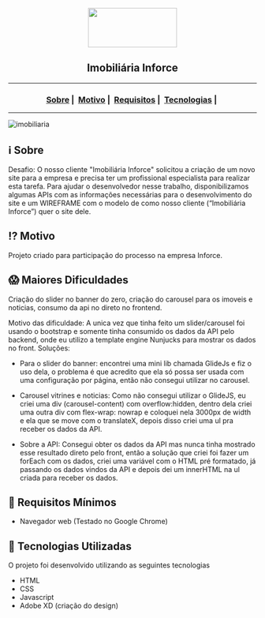 <p align="center">
	  <img src="https://user-images.githubusercontent.com/63763269/94968823-fc29a700-04d7-11eb-8dbb-2b04906eeef0.png" width="180px" height="80px"/></p>
</div>

<h2 align="center">Imobiliária Inforce</h2>

___



<h3 align="center">
  <a href="#information_source-sobre">Sobre</a>&nbsp;|&nbsp;
  <a href="#interrobang-motivo">Motivo</a>&nbsp;|&nbsp;
  <a href="#seedling-requisitos-mínimos">Requisitos</a>&nbsp;|&nbsp;
  <a href="#rocket-tecnologias-utilizadas">Tecnologias</a>&nbsp;|&nbsp;
</h3>

___

![imobiliaria](https://user-images.githubusercontent.com/63763269/94968778-ea480400-04d7-11eb-879f-78417101b6ef.png)

## :information_source: Sobre

Desafio: O nosso cliente "Imobiliária Inforce" solicitou a criação de um novo site para a empresa e precisa ter um profissional especialista para realizar esta tarefa. Para ajudar o desenvolvedor nesse trabalho, disponibilizamos algumas APIs com as informações necessárias para o desenvolvimento do site e um WIREFRAME com o modelo de como nosso cliente (“Imobiliária Inforce”) quer o site dele.

## :interrobang: Motivo

Projeto criado para participação do processo na empresa Inforce.

## :scream: Maiores Dificuldades

Criação do slider no banner do zero, criação do carousel para os imoveis e noticias, consumo da api no direto no frontend.

Motivo das dificuldade: A unica vez que tinha feito um slider/carousel foi usando o bootstrap e somente tinha consumido os dados da API pelo backend, onde eu utilizo a template engine Nunjucks para mostrar os dados no front. 
Soluções: 
- Para o slider do banner: encontrei uma mini lib chamada GlideJs e fiz o uso dela, o problema é que acredito que ela só possa ser usada com uma configuração por página, então não consegui utilizar no carousel.

- Carousel vitrines e noticias: Como não consegui utilizar o GlideJS, eu criei uma div (carousel-content) com overflow:hidden, dentro dela criei uma outra div com flex-wrap: nowrap e coloquei nela 3000px de width e ela que se move com o translateX, depois disso criei uma ul pra receber os dados da API.
	
- Sobre a API: Consegui obter os dados da API mas nunca tinha mostrado esse resultado direto pelo front, então a solução que criei foi fazer um forEach com  os dados, criei uma variável com o HTML pré formatado, já passando os dados vindos da API e depois dei um innerHTML na ul criada para receber os dados.

## :seedling: Requisitos Mínimos

- Navegador web (Testado no Google Chrome)



## :rocket: Tecnologias Utilizadas 

O projeto foi desenvolvido utilizando as seguintes tecnologias

- HTML
- CSS
- Javascript
- Adobe XD (criação do design)

